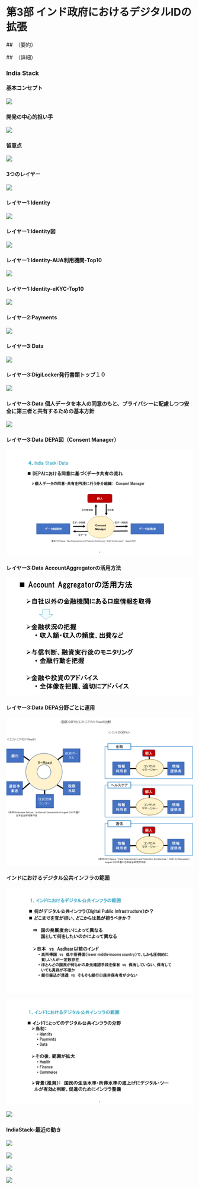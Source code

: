 # 第3部 インド政府におけるデジタルIDの拡張

##　（要約）

##　（詳細）
### India Stack

#### 基本コンセプト
![](../images/IndiaStack-基本コンセプト.PNG)

#### 開発の中心的担い手
![](../images/IndiaStack-開発の中心的担い手.PNG)

#### 留意点
![](../images/IndiaStack-留意点.PNG)

#### 3つのレイヤー
![](../images/IndiaStack-3つのレイヤー.PNG)

#### レイヤー1:Identity
![](../images/IndiaStack-レイヤー1Identity.PNG)

#### レイヤー1:Identity図
![](../images/IndiaStack-レイヤー1Identity図.PNG)

#### レイヤー1:Identity-AUA利用機関-Top10
![](../images/IndiaStack-レイヤー1Identity-AUA利用機関-Top10.PNG)

#### レイヤー1:Identity-eKYC-Top10
![](../images/IndiaStack-レイヤー1Identity-eKYC-Top10.PNG)

#### レイヤー2:Payments
![](../images/IndiaStack-レイヤー2Payments.png)

#### レイヤー3:Data
![](../images/IndiaStack-レイヤー3Data.png)

#### レイヤー3:DigiLocker発行書類トップ１０
![](../images/IndiaStack-レイヤー3Data-DigiLocker-Top10.png)

#### レイヤー3:Data 個人データを本人の同意のもと、プライバシーに配慮しつつ安全に第三者と共有するための基本方針
![](../images/IndiaStack-レイヤー3Data-プライバシーの配慮（DEPA）.png)

#### レイヤー3:Data DEPA図（Consent Manager）
![](../images/IndiaStack-レイヤー3Data-DEPA図.png)

#### レイヤー3:Data AccountAggregatorの活用方法
![](../images/IndiaStack-レイヤー3Data-AccountAggregatorの活用.png)

#### レイヤー3:Data DEPA分野ごとに運用
![](../images/IndiaStack-レイヤー3Data-DEPA分野ごとに運用.png)

#### インドにおけるデジタル公共インフラの範囲
![](../images/インドにおけるデジタル公共インフラの範囲0.png)

![](../images/インドにおけるデジタル公共インフラの範囲1.png)

![](../images/インドにおけるデジタル公共インフラの範囲2.png)

#### IndiaStack-最近の動き
![](../images/IndiaStack-最近ーオープンAPI.png)

![](../images/IndiaStack-最近ー金融.png)

![](../images/IndiaStack-最近ー商取引.png)

![](../images/IndiaStack-最近ー医療.png)
